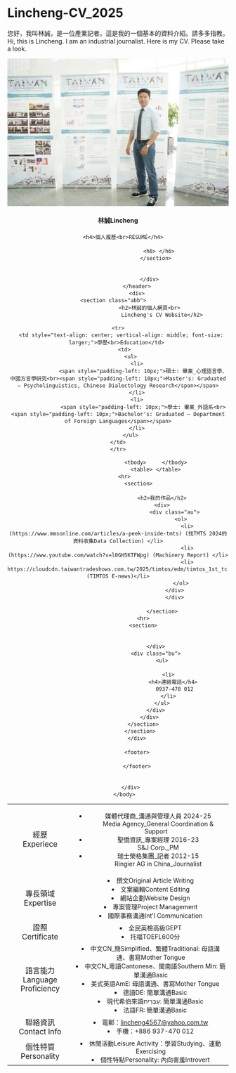 # Lincheng-CV_2025
您好，我叫林誠，是一位產業記者。這是我的一個基本的資料介紹。請多多指教。<br>
Hi, this is Lincheng. I am an industrial journalist. Here is my CV. Please take a look. 

<html>
    <head>
		<title>林誠CV
		Lincheng</title>
		<link rel="stylesheet" href="test0806.css">
		</head> 
		<body>
			<div id="flset"> 
				<header class="xyz"> 
						<div>
						<section class="aba">
							<img src="Lincheng_CSD+.jpg"> 
							<h4>林誠Lincheng</h4>
							
							<h4>個人履歷<br>RÉSUMÉ</h4>		 						
							
								<h6> </h6>  
							</section>
							
							
						</div>
				</header>
				<div>
						<section class="abb">						
						<h2>林誠的個人網頁<br>
      						    Lincheng's CV Website</h2>
						
<table>							

    <tr>
      <td style="text-align: center; vertical-align: middle; font-size: larger;">學歷<br>Education</td> 
        <td>
            <ul>
                <li>
                    <span style="padding-left: 10px;">碩士: 畢業_心理語言學、中國方言學研究<br><span style="padding-left: 10px;">Master's: Graduated – Psycholinguistics, Chinese Dialectology Research</span></span>
                </li>
                <li>
                    <span style="padding-left: 10px;">學士: 畢業_外語系<br><span style="padding-left: 10px;">Bachelor's: Graduated – Department of Foreign Languages</span></span>
                </li>
            </ul>
        </td>    
    </tr>


  <tr>
    <td style="text-align: center; vertical-align: middle; font-size: larger;">經歷<br>Experiece</td>
	<td>
	    <ul>
		<li>
		  <span style="padding-left: 10px;">媒體代理商_溝通與管理人員 2024-25<br><span style="padding-left: 10px;">Media Agency_General Coordination & Support</span></span>
		</li>
		<li>
	   	  <span style="padding-left: 10px;">聖僑資訊_專案經理 2016-23<br><span style="padding-left: 10px;">S&J Corp._PM</span></span>
	      	</li>  
		<li>
	   	  <span style="padding-left: 10px;">瑞士榮格集團_記者 2012-15<br><span style="padding-left: 10px;">Ringier AG in China_Journalist</span></span>
	      	</li>
		<ul>	
	</td>	
</tr>
										<tr>
											<td style="text-align: center; vertical-align: middle; font-size: larger;">專長領域<br>Expertise</td>
											<td><li>撰文Original Article Writing</li>
												<li>文案編輯Content Editing</li>
												<li>網站企劃Website Design</li>
												<li>專案管理Project Management</li>
												<li>國際事務溝通Int'l Communication</li></td>
										</tr>
										<tr>
											<td style="text-align: center; vertical-align: middle; font-size: larger;">證照<br>Certificate</td>
											<td><li>全民英檢高級GEPT</li>
	   										<li>托福TOEFL600分</li></td>	
										</tr>
	  									<tr>
											<td style="text-align: center; vertical-align: middle; font-size: larger;">語言能力<br>Language Proficiency</td>
											<td>    <li>中文CN_簡Simplified、繁體Traditional: 母語溝通、書寫Mother Tongue</li>
	   											<li>中文CN_粵語Cantonese、閩南語Southern Min: 簡單溝通Basic</li>
												<li>美式英語AmE: 母語溝通、書寫Mother Tongue</li>
												<li>德語DE: 簡單溝通Basic</li>
												<li>現代希伯來語עִבְרִית: 簡單溝通Basic</li>
												<li>法語FR: 簡單溝通Basic</li></td>
										</tr>
										<tr>
											<td style="text-align: center; vertical-align: middle; font-size: larger;">聯絡資訊<br>Contact Info</td>
											<td><li>電郵：<a href="mailto:#">lincheng4567@yahoo.com.tw</a></li>
											<li>手機：+886 937-470 012</li>
											</td>	
										</tr>
<tr>
											<td style="text-align: center; vertical-align: middle; font-size: larger;">個性特質<br>Personality</td>
											<td><li>休閒活動Leisure Activity：學習Studying、運動Exercising</li>
											<li>個性特點Personality: 內向害羞Introvert</li>
											</td>	
										</tr>
											   
							<tbody>		</tbody>
							<table>	</table>
					<hr>			
								<section>				
									
								<h2>我的作品</h2>
								<div>
										<div class="au">
											<ol>
												<li> (https://www.mmsonline.com/articles/a-peek-inside-tmts) (找TMTS 2024的資料收集Data Collection) </li>
												<li> (https://www.youtube.com/watch?v=l0GH5KTFWpg) (Machinery Report) </li>
												<li> https://cloudcdn.taiwantradeshows.com.tw/2025/timtos/edm/timtos_1st_tc.html (TIMTOS E-news)</li>
											</ol>
										</div>
										</div>
										
								</section>
					<hr>
					<section>
			
								
							</div>
							<div class="bu">
								<ul>
									
									<li>
										<h4>連絡電話</h4> 
										0937-470 012
									</li>
								</ul>
							</div>
						</div>
					</section>
					</section>	
				</div>
				
				<footer>
				
				</footer>
		
		
			</div>
		</body>



</html>
